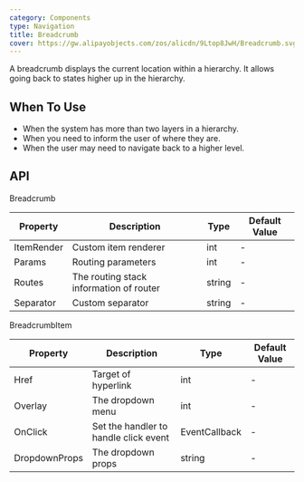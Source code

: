 ```yaml
---
category: Components
type: Navigation
title: Breadcrumb
cover: https://gw.alipayobjects.com/zos/alicdn/9Ltop8JwH/Breadcrumb.svg
---
```


A breadcrumb displays the current location within a hierarchy. It allows going back to states higher up in the hierarchy.

## When To Use

- When the system has more than two layers in a hierarchy.
- When you need to inform the user of where they are.
- When the user may need to navigate back to a higher level.


## API


Breadcrumb

| Property | Description | Type | Default Value |
| --- | --- | --- | --- |
| ItemRender | Custom item renderer | int   | -         |
| Params   | Routing parameters| int   |-      |
| Routes | The routing stack information of router | string         |-       |
| Separator |Custom separator| string  | -  |


BreadcrumbItem

| Property | Description | Type | Default Value |
| --- | --- | --- | --- |
| Href | Target of hyperlink | int         | -         |
| Overlay   | The dropdown menu| int         |-         |
| OnClick | Set the handler to handle click event | EventCallback<BreadcrumbItem>         |-       |
| DropdownProps |The dropdown props| string  | -  |


